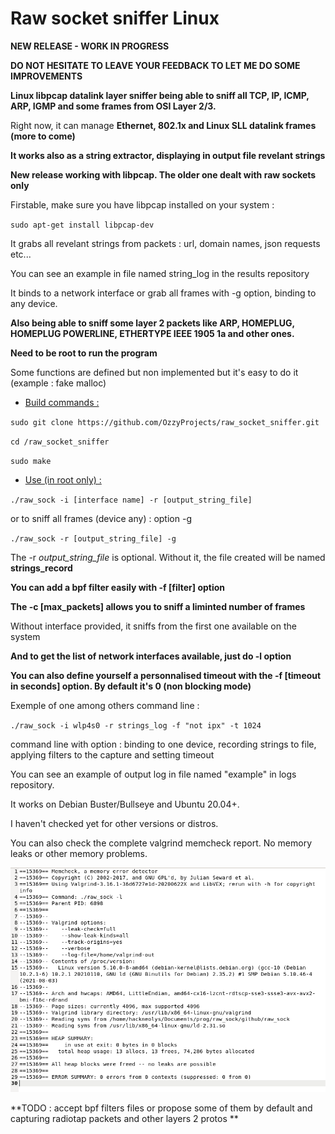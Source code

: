 # Raw socket sniffer Linux

**NEW RELEASE - WORK IN PROGRESS**

**DO NOT HESITATE TO LEAVE YOUR FEEDBACK TO LET ME DO SOME IMPROVEMENTS**

**Linux libpcap datalink layer sniffer being able to sniff all TCP, IP, ICMP, ARP, IGMP and some frames from OSI Layer 2/3.**

Right now, it can manage **Ethernet, 802.1x and Linux SLL datalink frames (more to come)**

**It works also as a string extractor, displaying in output file revelant strings**

**New release working with libpcap. The older one dealt with raw sockets only**

Firstable, make sure you have libpcap installed on your system :

`sudo apt-get install libpcap-dev` 

It grabs all revelant strings from packets : url, domain names, json requests etc...

You can see an example in file named string_log in the results repository

It binds to a network interface or grab all frames with -g option, binding to any device.

**Also being able to sniff some layer 2 packets like ARP, HOMEPLUG, HOMEPLUG POWERLINE, ETHERTYPE IEEE 1905 1a and other ones.**

**Need to be root to run the program**

Some functions are defined but non implemented but it's easy to do it (example : fake malloc)

+ <ins>Build commands :</ins>

`sudo git clone https://github.com/OzzyProjects/raw_socket_sniffer.git`

`cd /raw_socket_sniffer`

`sudo make`

+ <ins>Use (in root only) :</ins>

`./raw_sock -i [interface name] -r [output_string_file]`

or to sniff all frames (device any) : option -g

`./raw_sock -r [output_string_file] -g`

The -r *output_string_file* is optional. Without it, the file created will be named **strings_record**

**You can add a bpf filter easily with -f [filter] option**

**The -c [max_packets] allows you to sniff a liminted number of frames**

Without interface provided, it sniffs from the first one available on the system

**And to get the list of network interfaces available, just do -l option**

**You can also define yourself a personnalised timeout with the -f [timeout in seconds] option. By default it's 0 (non blocking mode)**

Exemple of one among others command line :

`./raw_sock -i wlp4s0 -r strings_log -f "not ipx" -t 1024`

command line with option : binding to one device, recording strings to file, applying filters to the capture and setting timeout

You can see an example of output log in file named "example" in logs repository.

It works on Debian Buster/Bullseye and Ubuntu 20.04+.

I haven't checked yet for other versions or distros.

You can also check the complete valgrind memcheck report. No memory leaks or other memory problems.

![](valgrind/valgrind.png)

**TODO : accept bpf filters files or propose some of them by default and capturing radiotap packets and other layers 2 protos **
